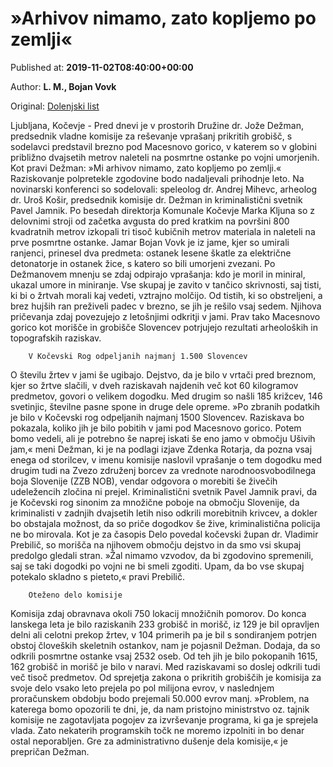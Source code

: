 
# »Arhivov nimamo, zato kopljemo po zemlji«

Published at: **2019-11-02T08:40:00+00:00**

Author: **L. M., Bojan Vovk**

Original: [Dolenjski list](https://www.dolenjskilist.si/2019/11/02/227894/novice/kocevsko_ribnisko/Arhivov_nimamo_zato_kopljemo_po_zemlji/)

Ljubljana, Kočevje - Pred dnevi je v prostorih Družine dr. Jože Dežman, predsednik vladne komisije za reševanje vprašanj prikritih grobišč, s sodelavci predstavil brezno pod Macesnovo gorico, v katerem so v globini približno dvajsetih metrov naleteli na posmrtne ostanke po vojni umorjenih.
Kot pravi Dežman: »Mi arhivov nimamo, zato kopljemo po zemlji.« Raziskovanje polpretekle zgodovine bodo nadaljevali prihodnje leto.
Na novinarski konferenci so sodelovali: speleolog dr. Andrej Mihevc, arheolog dr. Uroš Košir, predsednik komisije dr. Dežman in kriminalistični svetnik Pavel Jamnik.
Po besedah direktorja Komunale Kočevje Marka Kljuna so z delovnimi stroji od začetka avgusta do pred kratkim na površini 800 kvadratnih metrov izkopali tri tisoč kubičnih metrov materiala in naleteli na prve posmrtne ostanke. Jamar Bojan Vovk je iz jame, kjer so umirali ranjenci, prinesel dva predmeta: ostanek lesene škatle za električne detonatorje in ostanek žice, s katero so bili umorjeni zvezani.
Po Dežmanovem mnenju se zdaj odpirajo vprašanja: kdo je moril in miniral, ukazal umore in miniranje. Vse skupaj je zavito v tančico skrivnosti, saj tisti, ki bi o žrtvah morali kaj vedeti, vztrajno molčijo. Od tistih, ki so obstreljeni, a brez hujših ran preživeli padec v brezno, se jih je rešilo vsaj sedem. Njihova pričevanja zdaj povezujejo z letošnjimi odkritji v jami. Prav tako Macesnovo gorico kot morišče in grobišče Slovencev potrjujejo rezultati arheoloških in topografskih raziskav.

        V Kočevski Rog odpeljanih najmanj 1.500 Slovencev
      
O številu žrtev v jami še ugibajo. Dejstvo, da je bilo v vrtači pred breznom, kjer so žrtve slačili, v dveh raziskavah najdenih več kot 60 kilogramov predmetov, govori o velikem dogodku. Med drugim so našli 185 križcev, 146 svetinjic, številne pasne spone in druge dele opreme.
»Po zbranih podatkih je bilo v Kočevski rog odpeljanih najmanj 1500 Slovencev. Raziskava bo pokazala, koliko jih je bilo pobitih v jami pod Macesnovo gorico. Potem bomo vedeli, ali je potrebno še naprej iskati še eno jamo v območju Ušivih jam,« meni Dežman, ki je na podlagi izjave Zdenka Rotarja, da pozna vsaj enega od storilcev, v imenu komisije naslovil vprašanje o tem dogodku med drugim tudi na Zvezo združenj borcev za vrednote narodnoosvobodilnega boja Slovenije (ZZB NOB), vendar odgovora o morebiti še živečih udeležencih zločina ni prejel.
Kriminalistični svetnik Pavel Jamnik pravi, da je Kočevski rog sinonim za množične poboje na območju Slovenije, da kriminalisti v zadnjih dvajsetih letih niso odkrili morebitnih krivcev, a dokler bo obstajala možnost, da so priče dogodkov še žive, kriminalistična policija ne bo mirovala.
Kot je za časopis Delo povedal kočevski župan dr. Vladimir Prebilič, so morišča na njihovem območju dejstvo in da smo vsi skupaj predolgo gledali stran. »Žal nimamo vzvodov, da bi zgodovino spremenili, saj se taki dogodki po vojni ne bi smeli zgoditi. Upam, da bo vse skupaj potekalo skladno s pieteto,« pravi Prebilič.

        Oteženo delo komisije
      
Komisija zdaj obravnava okoli 750 lokacij množičnih pomorov. Do konca lanskega leta je bilo raziskanih 233 grobišč in morišč, iz 129 je bil opravljen delni ali celotni prekop žrtev, v 104 primerih pa je bil s sondiranjem potrjen obstoj človeških skeletnih ostankov, nam je pojasnil Dežman. Dodaja, da so odkrili posmrtne ostanke vsaj 2532 oseb. Od teh jih je bilo pokopanih 1615, 162 grobišč in morišč je bilo v naravi.
Med raziskavami so doslej odkrili tudi več tisoč predmetov. Od sprejetja zakona o prikritih grobiščih je komisija za svoje delo vsako leto prejela po pol milijona evrov, v naslednjem proračunskem obdobju bodo prejemali 50.000 evrov manj. »Problem, na katerega bomo opozorili te dni, je, da nam pristojno ministrstvo oz. tajnik komisije ne zagotavljata pogojev za izvrševanje programa, ki ga je sprejela vlada. Zato nekaterih programskih točk ne moremo izpolniti in bo denar ostal neporabljen. Gre za administrativno dušenje dela komisije,« je prepričan Dežman.

